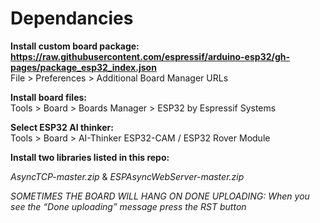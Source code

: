 # Dependancies 

**Install custom board package: https://raw.githubusercontent.com/espressif/arduino-esp32/gh-pages/package_esp32_index.json**  
File > Preferences > Additional Board Manager URLs  

**Install board files:**  
Tools > Board > Boards Manager > ESP32 by Espressif Systems  

**Select ESP32 AI thinker:**  
Tools > Board > AI-Thinker ESP32-CAM  / ESP32 Rover Module

**Install two libraries listed in this repo:**  

_AsyncTCP-master.zip_ & _ESPAsyncWebServer-master.zip_  

_SOMETIMES THE BOARD WILL HANG ON DONE UPLOADING: When you see the “Done uploading” message press the RST button_

